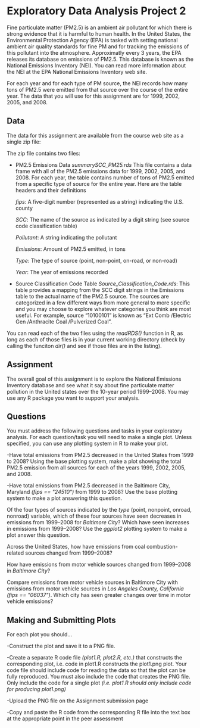 # Exploratory Data Analysis Project 2


Fine particulate matter (PM2.5) is an ambient air pollutant for which there is strong evidence that it is harmful to human health. In the United States, the Environmental Protection Agency (EPA) is tasked with setting national ambient air quality standards for fine PM and for tracking the emissions of this pollutant into the atmosphere. Approximatly every 3 years, the EPA releases its database on emissions of PM2.5. This database is known as the National Emissions Inventory (NEI). You can read more information about the NEI at the EPA National Emissions Inventory web site.

For each year and for each type of PM source, the NEI records how many tons of PM2.5 were emitted from that source over the course of the entire year. The data that you will use for this assignment are for 1999, 2002, 2005, and 2008.


## Data
The data for this assignment are available from the course web site as a single zip file:

The zip file contains two files:

- PM2.5 Emissions Data
*summarySCC_PM25.rds* This file contains a data frame with all of the PM2.5 emissions data for 1999, 2002, 2005, and 2008. For each year, the table contains number of tons of PM2.5 emitted from a specific type of source for the entire year. Here are the table headers and their definitions 

   *fips*: A five-digit number (represented as a string) indicating the U.S. county

   *SCC*: The name of the source as indicated by a digit string (see source code classification table)

   *Pollutant*: A string indicating the pollutant

   *Emissions*: Amount of PM2.5 emitted, in tons

   *Type*: The type of source (point, non-point, on-road, or non-road)

   *Year*: The year of emissions recorded

- Source Classification Code Table
*Source_Classification_Code.rds*: This table provides a mapping from the SCC digit strings in the Emissions table to the actual name of the PM2.5 source. The sources are categorized in a few different ways from more general to more specific and you may choose to explore whatever categories you think are most useful. For example, source “10100101” is known as “Ext Comb /Electric Gen /Anthracite Coal /Pulverized Coal”.

You can read each of the two files using the *readRDS()* function in R, as long as each of those files is in your current working directory (check by calling the funciton *dir()* and see if those files are in the listing).

## Assignment
The overall goal of this assignment is to explore the National Emissions Inventory database and see what it say about fine particulate matter pollution in the United states over the 10-year period 1999–2008. You may use any R package you want to support your analysis.

## Questions
You must address the following questions and tasks in your exploratory analysis. For each question/task you will need to make a single plot. Unless specified, you can use any plotting system in R to make your plot.

-Have total emissions from PM2.5 decreased in the United States from 1999 to 2008? Using the base plotting system, make a plot showing the total PM2.5 emission from all sources for each of the years 1999, 2002, 2005, and 2008.

-Have total emissions from PM2.5 decreased in the Baltimore City, Maryland *(fips == "24510")* from 1999 to 2008? Use the base plotting system to make a plot answering this question.

Of the four types of sources indicated by the *type* (point, nonpoint, onroad, nonroad) variable, which of these four sources have seen decreases in emissions from 1999–2008 for *Baltimore City*? Which have seen increases in emissions from 1999–2008? Use the *ggplot2* plotting system to make a plot answer this question.

Across the United States, how have emissions from coal combustion-related sources changed from 1999–2008?

How have emissions from motor vehicle sources changed from 1999–2008 in *Baltimore City*?

Compare emissions from motor vehicle sources in Baltimore City with emissions from motor vehicle sources in *Los Angeles County, California (fips == "06037")*. Which city has seen greater changes over time in motor vehicle emissions?

## Making and Submitting Plots
For each plot you should...

-Construct the plot and save it to a PNG file.

-Create a separate R code file *(plot1.R, plot2.R, etc.)* that constructs the corresponding plot, i.e. code in plot1.R constructs the plot1.png plot. Your code file should include code for reading the data so that the plot can be fully reproduced. You must also include the code that creates the PNG file. Only include the code for a single plot *(i.e. plot1.R should only include code for producing plot1.png)*

-Upload the PNG file on the Assignment submission page

-Copy and paste the R code from the corresponding R file into the text box at the appropriate point in the peer assessment

